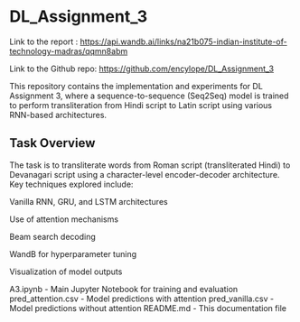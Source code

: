 # DL_Assignment_3
Link to the report : https://api.wandb.ai/links/na21b075-indian-institute-of-technology-madras/qqmn8abm

Link to the Github repo: https://github.com/encylope/DL_Assignment_3

This repository contains the implementation and experiments for DL Assignment 3, where a sequence-to-sequence (Seq2Seq) model is trained to perform transliteration from Hindi script to Latin script using various RNN-based architectures.
## Task Overview

The task is to transliterate words from Roman script (transliterated Hindi) to Devanagari script using a character-level encoder-decoder architecture. Key techniques explored include:

Vanilla RNN, GRU, and LSTM architectures

Use of attention mechanisms

Beam search decoding

WandB for hyperparameter tuning

Visualization of model outputs 

A3.ipynb -	Main Jupyter Notebook for training and evaluation
pred_attention.csv	- Model predictions with attention
pred_vanilla.csv	- Model predictions without attention
README.md	- This documentation file

